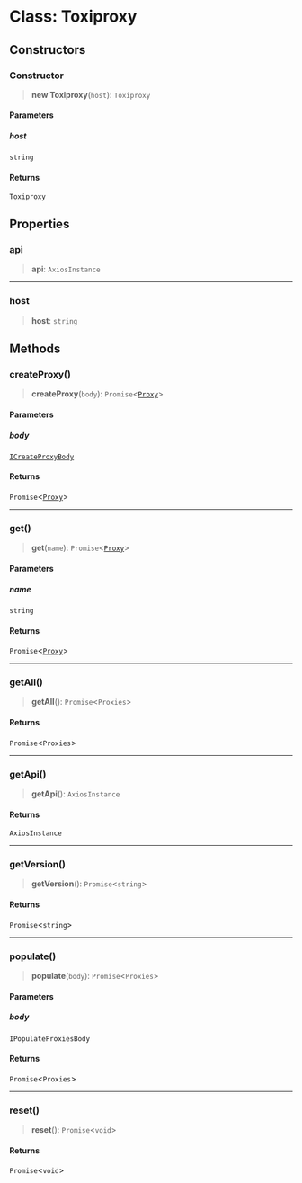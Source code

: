 # Class: Toxiproxy

## Constructors

<a id="constructor"></a>

### Constructor

> **new Toxiproxy**(`host`): `Toxiproxy`

#### Parameters

##### host

`string`

#### Returns

`Toxiproxy`

## Properties

<a id="api"></a>

### api

> **api**: `AxiosInstance`

***

<a id="host"></a>

### host

> **host**: `string`

## Methods

<a id="createproxy"></a>

### createProxy()

> **createProxy**(`body`): `Promise`\<[`Proxy`](/libraries/common-testing/TPClient.Class.Proxy.md)\>

#### Parameters

##### body

[`ICreateProxyBody`](/libraries/common-testing/TPClient.Interface.ICreateProxyBody.md)

#### Returns

`Promise`\<[`Proxy`](/libraries/common-testing/TPClient.Class.Proxy.md)\>

***

<a id="get"></a>

### get()

> **get**(`name`): `Promise`\<[`Proxy`](/libraries/common-testing/TPClient.Class.Proxy.md)\>

#### Parameters

##### name

`string`

#### Returns

`Promise`\<[`Proxy`](/libraries/common-testing/TPClient.Class.Proxy.md)\>

***

<a id="getall"></a>

### getAll()

> **getAll**(): `Promise`\<`Proxies`\>

#### Returns

`Promise`\<`Proxies`\>

***

<a id="getapi"></a>

### getApi()

> **getApi**(): `AxiosInstance`

#### Returns

`AxiosInstance`

***

<a id="getversion"></a>

### getVersion()

> **getVersion**(): `Promise`\<`string`\>

#### Returns

`Promise`\<`string`\>

***

<a id="populate"></a>

### populate()

> **populate**(`body`): `Promise`\<`Proxies`\>

#### Parameters

##### body

`IPopulateProxiesBody`

#### Returns

`Promise`\<`Proxies`\>

***

<a id="reset"></a>

### reset()

> **reset**(): `Promise`\<`void`\>

#### Returns

`Promise`\<`void`\>
